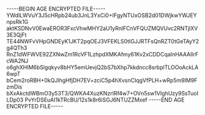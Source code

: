-----BEGIN AGE ENCRYPTED FILE-----
YWdlLWVuY3J5cHRpb24ub3JnL3YxCi0+IFgyNTUxOSB2d01DWjkwYWJEYnpsRk1G
aktKSDNvV0EwaEROR3FxcVhwMHY2aU1yRnlFCnVFQUZMQVUvc2RNTjlXV3E3QjFt
TE44NWFvVHpGNDEyK1JKT2pqOEJ3VFEKLS0tIGJJRTFsQnRZT0tGeTAyY2g4QTh3
RnZ1dWFWVE92ZXNwZm1RcVF1LzhpdXMKAfmy61Kv2xCDDCqaInHAAAlIrFcWA2NJ
o6ghXHIM6bSlgqkyv8bHY5emUevjQ2bS7bXhp7kkdncc8srbplTLOOoAckLA6wpT
bCem2roRBH+0kQJlhgHfjDH7EV+zciC5p4hXvsnCIqgVfPLH+wRp5m9IM9FzmDis
bXxAkctdWBmO3y53T3/QWKA4XuzKNzrIRf4w7+OVn5sw1VIghUzy9SsTuoILDp03
PvYrDSEuAI1kTRcBU/12s1k8r6iSGJ6NTUZZMxef
-----END AGE ENCRYPTED FILE-----
